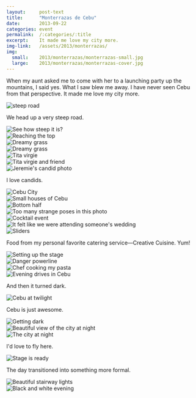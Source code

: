 ```yaml
---
layout:     post-text
title:      "Monterrazas de Cebu"
date:       2013-09-22
categories: event
permalink:  /:categories/:title
excerpt:    It made me love my city more.
img-link:   /assets/2013/monterrazas/
img:
  small:    2013/monterrazas/monterrazas-small.jpg
  large:    2013/monterrazas/monterrazas-cover.jpg
---
```


When my aunt asked me to come with her to a launching party up the mountains, I said yes. What I saw blew me away. I have never seen Cebu from that perspective. It made me love my city more.

<div class="module">
  <img src="{{ page.img-link }}1.jpg" alt="steep road"  />
</div>

We head up a very steep road.

<div class="module">
  <img src="{{ page.img-link }}2.jpg" alt="See how steep it is?"  />
</div>

<div class="module">
  <img src="{{ page.img-link }}3.jpg" alt="Reaching the top"  />
</div>

<div class="module">
  <img src="{{ page.img-link }}4.jpg" alt="Dreamy grass"  />
</div>

<div class="module">
  <img src="{{ page.img-link }}5.jpg" alt="Dreamy grass"  />
</div>

<div class="module">
  <img src="{{ page.img-link }}6.jpg" alt="Tita virgie"  />
</div>

<div class="module">
  <img src="{{ page.img-link }}7.jpg" alt="Tita virgie and friend"  />
</div>

<div class="module">
  <img src="{{ page.img-link }}8.jpg" alt="Jeremie's candid photo"  />
</div>

I love candids.

<div class="module">
  <img src="{{ page.img-link }}9.jpg" alt="Cebu City"  />
</div>

<div class="module">
  <img src="{{ page.img-link }}10.jpg" alt="Small houses of Cebu"  />
</div>

<div class="module">
  <img src="{{ page.img-link }}11.jpg" alt="Bottom half"  />
</div>

<div class="module">
  <img src="{{ page.img-link }}12.jpg" alt="Too many strange poses in this photo"  />
</div>

<div class="module">
  <img src="{{ page.img-link }}13.jpg" alt="Cocktail event"  />
</div>

<div class="module">
  <img src="{{ page.img-link }}14.jpg" alt="It felt like we were attending someone's wedding"  />
</div>

<div class="module">
  <img src="{{ page.img-link }}15.jpg" alt="Sliders"  />
</div>

Food from my personal favorite catering service&mdash;Creative Cuisine. Yum!

<div class="module">
  <img src="{{ page.img-link }}16.jpg" alt="Setting up the stage"  />
</div>

<div class="module">
  <img src="{{ page.img-link }}17.jpg" alt="Danger powerline"  />
</div>

<div class="module">
  <img src="{{ page.img-link }}18.jpg" alt="Chef cooking my pasta"  />
</div>

<div class="module">
  <img src="{{ page.img-link }}19.jpg" alt="Evening drives in Cebu"  />
</div>

And then it turned dark.

<div class="module">
  <img src="{{ page.img-link }}20.jpg" alt="Cebu at twilight"  />
</div>

Cebu is just awesome.

<div class="module">
  <img src="{{ page.img-link }}21.jpg" alt="Getting dark"  />
</div>

<div class="module">
  <img src="{{ page.img-link }}22.jpg" alt="Beautiful view of the city at night"  />
</div>

<div class="module">
  <img src="{{ page.img-link }}23.jpg" alt="The city at night"  />
</div>

I'd love to fly here.

<div class="module">
  <img src="{{ page.img-link }}24.jpg" alt="Stage is ready"  />
</div>

The day transitioned into something more formal.

<div class="module">
  <img src="{{ page.img-link }}25.jpg" alt="Beautiful stairway lights"  />
</div>

<div class="module">
  <img src="{{ page.img-link }}26.jpg" alt="Black and white evening"  />
</div>
